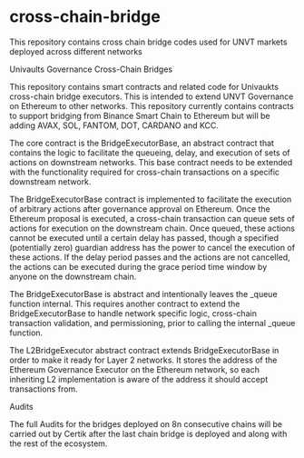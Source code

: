 # cross-chain-bridge
This repository contains cross chain bridge codes used for UNVT markets deployed across different networks

Univaults Governance Cross-Chain Bridges

This repository contains smart contracts and related code for Univaukts cross-chain bridge executors. This is intended to extend UNVT Governance on Ethereum to other networks. This repository currently contains contracts to support bridging from Binance Smart Chain to Ethereum but will be adding AVAX, SOL, FANTOM, DOT, CARDANO and KCC.

The core contract is the BridgeExecutorBase, an abstract contract that contains the logic to facilitate the queueing, delay, and execution of sets of actions on downstream networks. This base contract needs to be extended with the functionality required for cross-chain transactions on a specific downstream network.

The BridgeExecutorBase contract is implemented to facilitate the execution of arbitrary actions after governance approval on Ethereum. Once the Ethereum proposal is executed, a cross-chain transaction can queue sets of actions for execution on the downstream chain. Once queued, these actions cannot be executed until a certain delay has passed, though a specified (potentially zero) guardian address has the power to cancel the execution of these actions. If the delay period passes and the actions are not cancelled, the actions can be executed during the grace period time window by anyone on the downstream chain.

The BridgeExecutorBase is abstract and intentionally leaves the _queue function internal. This requires another contract to extend the BridgeExecutorBase to handle network specific logic, cross-chain transaction validation, and permissioning, prior to calling the internal _queue function.

The L2BridgeExecutor abstract contract extends BridgeExecutorBase in order to make it ready for Layer 2 networks. It stores the address of the Ethereum Governance Executor on the Ethereum network, so each inheriting L2 implementation is aware of the address it should accept transactions from.

Audits

The full Audits for the bridges deployed on 8n consecutive chains will be carried out by Certik after the last chain bridge is deployed and along with the rest of the ecosystem.
